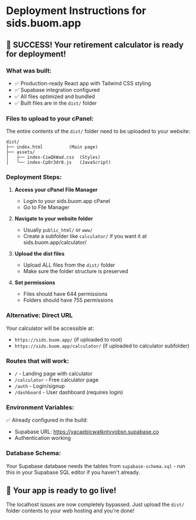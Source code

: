 # Deployment Instructions for sids.buom.app

## 🎉 SUCCESS! Your retirement calculator is ready for deployment!

### What was built:
- ✅ Production-ready React app with Tailwind CSS styling
- ✅ Supabase integration configured
- ✅ All files optimized and bundled
- ✅ Built files are in the `dist/` folder

### Files to upload to your cPanel:
The entire contents of the `dist/` folder need to be uploaded to your website:

```
dist/
├── index.html          (Main page)
├── assets/
│   ├── index-CiwQkWad.css  (Styles)
│   └── index-CpOr3dr8.js   (JavaScript)
```

### Deployment Steps:

1. **Access your cPanel File Manager**
   - Login to your sids.buom.app cPanel
   - Go to File Manager

2. **Navigate to your website folder**
   - Usually `public_html/` or `www/`
   - Create a subfolder like `calculator/` if you want it at sids.buom.app/calculator/

3. **Upload the dist files**
   - Upload ALL files from the `dist/` folder
   - Make sure the folder structure is preserved

4. **Set permissions**
   - Files should have 644 permissions
   - Folders should have 755 permissions

### Alternative: Direct URL
Your calculator will be accessible at:
- `https://sids.buom.app/` (if uploaded to root)
- `https://sids.buom.app/calculator/` (if uploaded to calculator subfolder)

### Routes that will work:
- `/` - Landing page with calculator
- `/calculator` - Free calculator page
- `/auth` - Login/signup
- `/dashboard` - User dashboard (requires login)

### Environment Variables:
✅ Already configured in the build:
- Supabase URL: https://yacaebicwatkntvvobsn.supabase.co
- Authentication working

### Database Schema:
Your Supabase database needs the tables from `supabase-schema.sql` - run this in your Supabase SQL editor if you haven't already.

## 🚀 Your app is ready to go live!

The localhost issues are now completely bypassed. Just upload the `dist/` folder contents to your web hosting and you're done!
